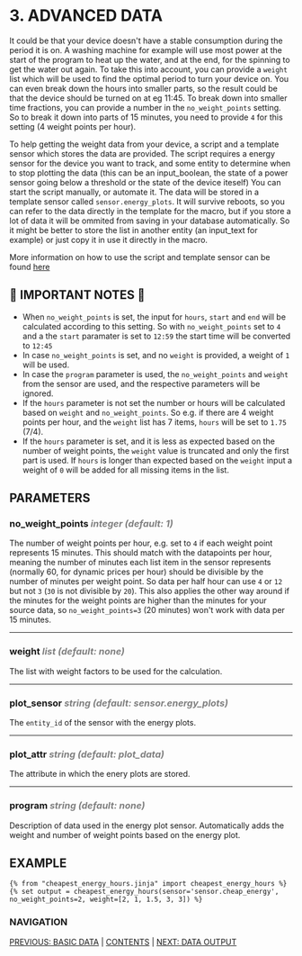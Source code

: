 # 3. ADVANCED DATA

It could be that your device doesn't have a stable consumption during the period it is on. A washing machine for example will use most power at the start of the program to heat up the water, and at the end, for the spinning to get the water out again.
To take this into account, you can provide a `weight` list which will be used to find the optimal period to turn your device on. You can even break down the hours into smaller parts, so the result could be that the device should be turned on at eg 11:45.
To break down into smaller time fractions, you can provide a number in the `no_weight_points` setting. So to break it down into parts of 15 minutes, you need to provide `4` for this setting (4 weight points per hour).

To help getting the weight data from your device, a script and a template sensor which stores the data are provided. The script requires a energy sensor for the device you want to track, and some entity to determine when to stop plotting the data (this can be an input_boolean, the state of a power sensor going below a threshold or the state of the device iteself)
You can start the script manually, or automate it. The data will be stored in a template sensor called `sensor.energy_plots`. It will survive reboots, so you can refer to the data directly in the template for the macro, but if you store a lot of data it will be ommited from saving in your database automatically. So it might be better to store the list in another entity (an input_text for example) or just copy it in use it directly in the macro.

More information on how to use the script and template sensor can be found [here](../example_package/README.md)

## 🚨 IMPORTANT NOTES 🚨

* When `no_weight_points` is set, the input for `hours`, `start` and `end` will be calculated according to this setting. So with `no_weight_points` set to `4` and a the `start` paramater is set to `12:59` the start time will be converted to `12:45`
* In case `no_weight_points` is set, and no `weight` is provided, a weight of `1` will be used.
* In case the `program` parameter is used, the `no_weight_points` and `weight` from the sensor are used, and the respective parameters will be ignored.
* If the `hours` parameter is not set the number or hours will be calculated based on `weight` and `no_weight_points`. So e.g. if there are 4 weight points per hour, and the `weight` list has 7 items, `hours` will be set to `1.75` (7/4).
* If the `hours` parameter is set, and it is less as expected based on the number of weight points, the `weight` value is truncated and only the first part is used. If `hours` is longer than expected based on the `weight` input a weight of `0` will be added for all missing items in the list.

## PARAMETERS

### **no_weight_points** <span style="color:grey">_integer (default: 1)_</span>
The number of weight points per hour, e.g. set to `4` if each weight point represents 15 minutes. This should match with the datapoints per hour, meaning the number of minutes each list item in the sensor represents (normally 60, for dynamic prices per hour) should be divisible by the number of minutes per weight point. So data per half hour can use `4` or `12` but not `3` (`30` is not divisible by `20`). This also applies the other way around if the minutes for the weight points are higher than the minutes for your source data, so `no_weight_points=3` (20 minutes) won't work with data per 15 minutes.
***
### **weight** <span style="color:grey">_list (default: none)_</span>
The list with weight factors to be used for the calculation.
***
### **plot_sensor** <span style="color:grey">_string (default: sensor.energy_plots)_</span>
The `entity_id` of the sensor with the energy plots.
***
### **plot_attr** <span style="color:grey">_string (default: plot_data)_</span>
The attribute in which the enery plots are stored.
***
### **program** <span style="color:grey">_string (default: none)_</span>
Description of data used in the energy plot sensor. Automatically adds the weight and number of weight points based on the energy plot.

## EXAMPLE

```jinja
{% from "cheapest_energy_hours.jinja" import cheapest_energy_hours %}
{% set output = cheapest_energy_hours(sensor='sensor.cheap_energy', no_weight_points=2, weight=[2, 1, 1.5, 3, 3]) %}
```

### NAVIGATION
[PREVIOUS: BASIC DATA](./2-basic_data.md) | [CONTENTS](0-how-to.md) | [NEXT: DATA OUTPUT](4-data_output.md)
